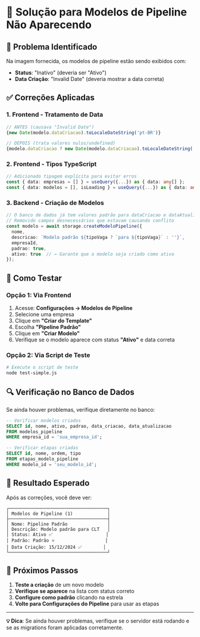 # 🔧 Solução para Modelos de Pipeline Não Aparecendo

## 🚨 **Problema Identificado**

Na imagem fornecida, os modelos de pipeline estão sendo exibidos com:
- **Status**: "Inativo" (deveria ser "Ativo")
- **Data Criação**: "Invalid Date" (deveria mostrar a data correta)

## ✅ **Correções Aplicadas**

### **1. Frontend - Tratamento de Data**
```typescript
// ANTES (causava "Invalid Date")
{new Date(modelo.dataCriacao).toLocaleDateString('pt-BR')}

// DEPOIS (trata valores nulos/undefined)
{modelo.dataCriacao ? new Date(modelo.dataCriacao).toLocaleDateString('pt-BR') : '-'}
```

### **2. Frontend - Tipos TypeScript**
```typescript
// Adicionado tipagem explícita para evitar erros
const { data: empresas = [] } = useQuery({...}) as { data: any[] };
const { data: modelos = [], isLoading } = useQuery({...}) as { data: any[], isLoading: boolean };
```

### **3. Backend - Criação de Modelos**
```typescript
// O banco de dados já tem valores padrão para dataCriacao e dataAtualizacao
// Removido campos desnecessários que estavam causando conflito
const modelo = await storage.createModeloPipeline({
  nome,
  descricao: `Modelo padrão ${tipoVaga ? `para ${tipoVaga}` : ''}`,
  empresaId,
  padrao: true,
  ativo: true  // ← Garante que o modelo seja criado como ativo
});
```

## 🧪 **Como Testar**

### **Opção 1: Via Frontend**
1. Acesse: **Configurações → Modelos de Pipeline**
2. Selecione uma empresa
3. Clique em **"Criar do Template"**
4. Escolha **"Pipeline Padrão"**
5. Clique em **"Criar Modelo"**
6. Verifique se o modelo aparece com status **"Ativo"** e data correta

### **Opção 2: Via Script de Teste**
```bash
# Execute o script de teste
node test-simple.js
```

## 🔍 **Verificação no Banco de Dados**

Se ainda houver problemas, verifique diretamente no banco:

```sql
-- Verificar modelos criados
SELECT id, nome, ativo, padrao, data_criacao, data_atualizacao 
FROM modelos_pipeline 
WHERE empresa_id = 'sua_empresa_id';

-- Verificar etapas criadas
SELECT id, nome, ordem, tipo 
FROM etapas_modelo_pipeline 
WHERE modelo_id = 'seu_modelo_id';
```

## 🎯 **Resultado Esperado**

Após as correções, você deve ver:

```
┌─────────────────────────────────────┐
│ Modelos de Pipeline (1)             │
├─────────────────────────────────────┤
│ Nome: Pipeline Padrão               │
│ Descrição: Modelo padrão para CLT   │
│ Status: Ativo ✅                    │
│ Padrão: Padrão ⭐                   │
│ Data Criação: 15/12/2024 ✅        │
└─────────────────────────────────────┘
```

## 🚀 **Próximos Passos**

1. **Teste a criação** de um novo modelo
2. **Verifique se aparece** na lista com status correto
3. **Configure como padrão** clicando na estrela
4. **Volte para Configurações do Pipeline** para usar as etapas

---

**💡 Dica**: Se ainda houver problemas, verifique se o servidor está rodando e se as migrations foram aplicadas corretamente. 